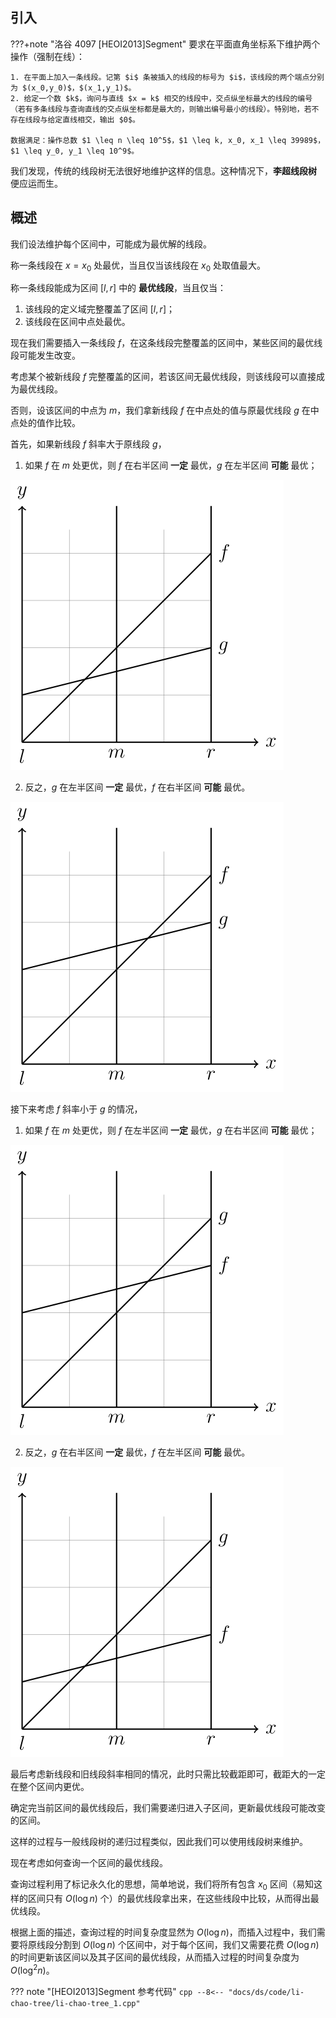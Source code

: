 ## 引入

???+note "洛谷 4097 [HEOI2013]Segment"
    要求在平面直角坐标系下维护两个操作（强制在线）：
    
    1. 在平面上加入一条线段。记第 $i$ 条被插入的线段的标号为 $i$，该线段的两个端点分别为 $(x_0,y_0)$，$(x_1,y_1)$。
    2. 给定一个数 $k$，询问与直线 $x = k$ 相交的线段中，交点纵坐标最大的线段的编号（若有多条线段与查询直线的交点纵坐标都是最大的，则输出编号最小的线段）。特别地，若不存在线段与给定直线相交，输出 $0$。
    
    数据满足：操作总数 $1 \leq n \leq 10^5$，$1 \leq k, x_0, x_1 \leq 39989$，$1 \leq y_0, y_1 \leq 10^9$。

我们发现，传统的线段树无法很好地维护这样的信息。这种情况下，**李超线段树** 便应运而生。

## 概述

我们设法维护每个区间中，可能成为最优解的线段。

称一条线段在 $x=x_0$ 处最优，当且仅当该线段在 $x_0$ 处取值最大。

称一条线段能成为区间 $[l,r]$ 中的 **最优线段**，当且仅当：

1. 该线段的定义域完整覆盖了区间 $[l,r]$；
2. 该线段在区间中点处最优。

现在我们需要插入一条线段 $f$，在这条线段完整覆盖的区间中，某些区间的最优线段可能发生改变。

考虑某个被新线段 $f$ 完整覆盖的区间，若该区间无最优线段，则该线段可以直接成为最优线段。

否则，设该区间的中点为 $m$，我们拿新线段 $f$ 在中点处的值与原最优线段 $g$ 在中点处的值作比较。

首先，如果新线段 $f$ 斜率大于原线段 $g$，

1. 如果 $f$ 在 $m$ 处更优，则 $f$ 在右半区间 **一定** 最优，$g$ 在左半区间 **可能** 最优；

![$k_f > k_g$，$f(m) > g(m)$](./images/li-chao-tree-1.svg)

2. 反之，$g$ 在左半区间 **一定** 最优，$f$ 在右半区间 **可能** 最优。

![$k_f > k_g$，$f(m) < g(m)$](./images/li-chao-tree-2.svg)

接下来考虑 $f$ 斜率小于 $g$ 的情况，

1. 如果 $f$ 在 $m$ 处更优，则 $f$ 在左半区间 **一定** 最优，$g$ 在右半区间 **可能** 最优；

![$k_f < k_g$，$f(m) > g(m)$](./images/li-chao-tree-4.svg)

2. 反之，$g$ 在右半区间 **一定** 最优，$f$ 在左半区间 **可能** 最优。

![$k_f < k_g$，$f(m) < g(m)$](./images/li-chao-tree-3.svg)

最后考虑新线段和旧线段斜率相同的情况，此时只需比较截距即可，截距大的一定在整个区间内更优。

确定完当前区间的最优线段后，我们需要递归进入子区间，更新最优线段可能改变的区间。

这样的过程与一般线段树的递归过程类似，因此我们可以使用线段树来维护。

现在考虑如何查询一个区间的最优线段。

查询过程利用了标记永久化的思想，简单地说，我们将所有包含 $x_0$ 区间（易知这样的区间只有 $O(\log n)$ 个）的最优线段拿出来，在这些线段中比较，从而得出最优线段。

根据上面的描述，查询过程的时间复杂度显然为 $O(\log n)$，而插入过程中，我们需要将原线段分割到 $O(\log n)$ 个区间中，对于每个区间，我们又需要花费 $O(\log n)$ 的时间更新该区间以及其子区间的最优线段，从而插入过程的时间复杂度为 $O(\log^2 n)$。

??? note "[HEOI2013]Segment 参考代码"
    ```cpp
    --8<-- "docs/ds/code/li-chao-tree/li-chao-tree_1.cpp"
    ```
